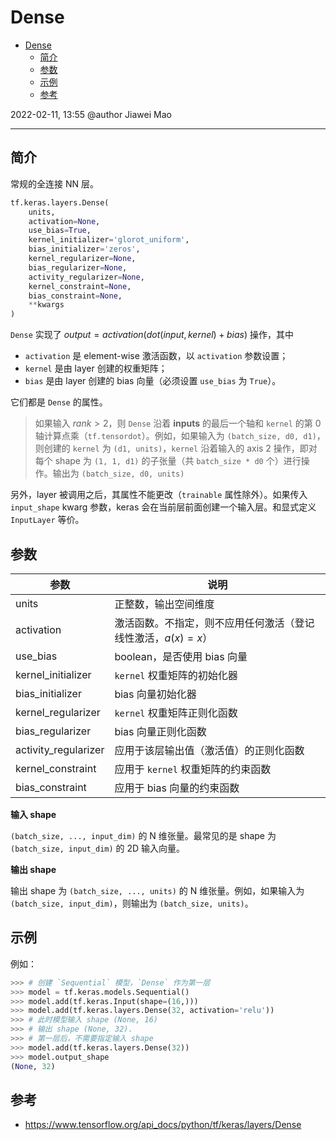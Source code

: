 # Dense

- [Dense](#dense)
  - [简介](#简介)
  - [参数](#参数)
  - [示例](#示例)
  - [参考](#参考)

2022-02-11, 13:55
@author Jiawei Mao
****

## 简介

常规的全连接 NN 层。

```python
tf.keras.layers.Dense(
    units,
    activation=None,
    use_bias=True,
    kernel_initializer='glorot_uniform',
    bias_initializer='zeros',
    kernel_regularizer=None,
    bias_regularizer=None,
    activity_regularizer=None,
    kernel_constraint=None,
    bias_constraint=None,
    **kwargs
)
```

`Dense` 实现了 $output=activation(dot(input, kernel)+bias)$ 操作，其中

- `activation` 是 element-wise 激活函数，以 `activation` 参数设置；
- `kernel` 是由 layer 创建的权重矩阵；
- `bias` 是由 layer 创建的 bias 向量（必须设置 `use_bias` 为 `True`）。

它们都是 `Dense` 的属性。

> 如果输入 $rank>2$，则 `Dense` 沿着 **inputs** 的最后一个轴和 `kernel` 的第 0 轴计算点乘（`tf.tensordot`）。例如，如果输入为 `(batch_size, d0, d1)`，则创建的 `kernel` 为 `(d1, units)`，`kernel` 沿着输入的 axis 2 操作，即对每个 shape 为 `(1, 1, d1)` 的子张量（共 `batch_size * d0` 个）进行操作。输出为 `(batch_size, d0, units)`

另外，layer 被调用之后，其属性不能更改（`trainable` 属性除外）。如果传入 `input_shape` kwarg 参数，keras 会在当前层前面创建一个输入层。和显式定义 `InputLayer` 等价。

## 参数

|参数|说明|
|---|---|
|units|正整数，输出空间维度|
|activation|激活函数。不指定，则不应用任何激活（登记线性激活，$a(x)=x$）|
|use_bias|boolean，是否使用 bias 向量|
|kernel_initializer|`kernel` 权重矩阵的初始化器|
|bias_initializer|bias 向量初始化器|
|kernel_regularizer|`kernel` 权重矩阵正则化函数|
|bias_regularizer|bias 向量正则化函数|
|activity_regularizer|应用于该层输出值（激活值）的正则化函数|
|kernel_constraint|应用于 `kernel` 权重矩阵的约束函数|
|bias_constraint|应用于 bias 向量的约束函数|

**输入 shape**

`(batch_size, ..., input_dim)` 的 N 维张量。最常见的是 shape 为 `(batch_size, input_dim)` 的 2D 输入向量。

**输出 shape**

输出 shape 为 `(batch_size, ..., units)` 的 N 维张量。例如，如果输入为 `(batch_size, input_dim)`，则输出为 `(batch_size, units)`。

## 示例

例如：

```python
>>> # 创建 `Sequential` 模型，`Dense` 作为第一层
>>> model = tf.keras.models.Sequential()
>>> model.add(tf.keras.Input(shape=(16,)))
>>> model.add(tf.keras.layers.Dense(32, activation='relu'))
>>> # 此时模型输入 shape (None, 16)
>>> # 输出 shape (None, 32).
>>> # 第一层后，不需要指定输入 shape
>>> model.add(tf.keras.layers.Dense(32))
>>> model.output_shape
(None, 32)
```

## 参考

- https://www.tensorflow.org/api_docs/python/tf/keras/layers/Dense
